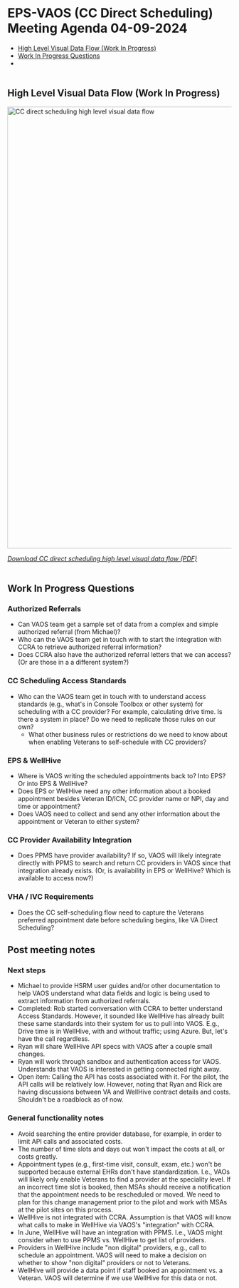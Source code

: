 # EPS-VAOS (CC Direct Scheduling) Meeting Agenda 04-09-2024

- [High Level Visual Data Flow (Work In Progress)](#high-level-visual-data-flow-work-in-progress)
- [Work In Progress Questions](#work-in-progress-questions)
- </br></br>

## High Level Visual Data Flow (Work In Progress)

<img src="https://github.com/department-of-veterans-affairs/va.gov-team/assets/101129355/2eb49cf2-f962-45b3-b6fc-123740373990" alt="CC direct scheduling high level visual data flow" style="width:990px;"/>

[*Download CC direct scheduling high level visual data flow (PDF)*](https://github.com/department-of-veterans-affairs/va.gov-team/files/14899620/CC.direct.scheduling.high.level.visual.data.flow_2024-04-08_00-45-22.pdf)</br></br>

## Work In Progress Questions

### Authorized Referrals 

- Can VAOS team get a sample set of data from a complex and simple authorized referral (from Michael)?
- Who can the VAOS team get in touch with to start the integration with CCRA to retrieve authorized referral information?
- Does CCRA also have the authorized referral letters that we can access? (Or are those in a a different system?)

### CC Scheduling Access Standards

- Who can the VAOS team get in touch with to understand access standards (e.g., what's in Console Toolbox or other system) for scheduling with a CC provider? For example, calculating drive time. Is there a system in place? Do we need to replicate those rules on our own?
     - What other business rules or restrictions do we need to know about when enabling Veterans to self-schedule with CC providers?

### EPS & WellHive

- Where is VAOS writing the scheduled appointments back to? Into EPS? Or into EPS & WellHive? 
- Does EPS or WellHive need any other information about a booked appointment besides Veteran ID/ICN, CC provider name or NPI, day and time or appointment?
- Does VAOS need to collect and send any other information about the appointment or Veteran to either system? 

### CC Provider Availability Integration   

- Does PPMS have provider availability? If so, VAOS will likely integrate directly with PPMS to search and return CC providers in VAOS since that integration already exists. (Or, is availability in EPS or WellHive? Which is available to access now?) 

### VHA / IVC Requirements

- Does the CC self-scheduling flow need to capture the Veterans preferred appointment date before scheduling begins, like VA Direct Scheduling?

## Post meeting notes

### Next steps 

- Michael to provide HSRM user guides and/or other documentation to help VAOS understand what data fields and logic is being used to extract information from authorized referrals. 
- Completed: Rob started conversation with CCRA to better understand Access Standards. However, it sounded like WellHive has already built these same standards into their system for us to pull into VAOS. E.g., Drive time is in WellHive, with and without traffic; using Azure. But, let's have the call regardless.
- Ryan will share WellHive API specs with VAOS after a couple small changes.
- Ryan will work through sandbox and authentication access for VAOS. Understands that VAOS is interested in getting connected right away.
- Open item: Calling the API has costs associated with it. For the pilot, the API calls will be relatively low. However, noting that Ryan and Rick are having discussions between VA and WellHive contract details and costs. Shouldn't be a roadblock as of now. 

### General functionality notes

- Avoid searching the entire provider database, for example, in order to limit API calls and associated costs.
- The number of time slots and days out won't impact the costs at all, or costs greatly.
- Appointment types (e.g., first-time visit, consult, exam, etc.) won't be supported because external EHRs don't have standardization. I.e., VAOs will likely only enable Veterans to find a provider at the speciality level. If an incorrect time slot is booked, then MSAs should receive a notification that the appointment needs to be rescheduled or moved. We need to plan for this change management prior to the pilot and work with MSAs at the pilot sites on this process.
- WellHive is not integrated with CCRA. Assumption is that VAOS will know what calls to make in WellHive via VAOS's "integration" with CCRA.
- In June, WellHive will have an integration with PPMS. I.e., VAOS might consider when to use PPMS vs. WellHive to get list of providers.
- Providers in WellHive include "non digital" providers, e.g., call to schedule an appointment. VAOS will need to make a decision on whether to show "non digital" providers or not to Veterans.
- WellHive will provide a data point if staff booked an appointment vs. a Veteran. VAOS will determine if we use WellHive for this data or not.
  
